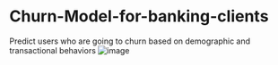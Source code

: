 # Churn-Model-for-banking-clients
Predict users who are going to churn based on demographic and transactional behaviors
![image](https://github.com/soumakmukhopadhyay/Churn-Model-for-banking-clients/assets/154007019/79e30d22-6071-42d0-a00f-270fa2bfc4b4)
